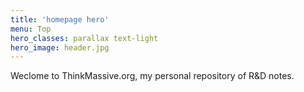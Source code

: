 ```yaml
---
title: 'homepage hero'
menu: Top
hero_classes: parallax text-light
hero_image: header.jpg
---
```


Weclome to ThinkMassive.org, my personal repository of R&D notes.

